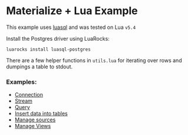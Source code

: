 # Materialize + Lua Example

This example uses [luasql](https://keplerproject.github.io/luasql/index.html)
and was tested on Lua `v5.4`

Install the Postgres driver using LuaRocks:

`luarocks install luasql-postgres`

There are a few helper functions in `utils.lua` for iterating over rows
and dumpings a table to stdout.

### Examples:

- [Connection](./connection.lua)
- [Stream](./tail.lua)
- [Query](./query.lua)
- [Insert data into tables](./insert.lua)
- [Manage sources](./source.lua)
- [Manage Views](./view.lua)
